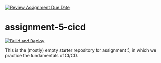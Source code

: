 [![Review Assignment Due Date](https://classroom.github.com/assets/deadline-readme-button-24ddc0f5d75046c5622901739e7c5dd533143b0c8e959d652212380cedb1ea36.svg)](https://classroom.github.com/a/MnOQKepF)
# assignment-5-cicd
[![Build and Deploy](https://github.com/cscie114/assignment-5-cicd-luthian/actions/workflows/build-and-deploy.yml/badge.svg)](https://github.com/cscie114/assignment-5-cicd-luthian/actions/workflows/build-and-deploy.yml)

This is the (mostly) empty starter repository for assignment 5, in which we practice the fundamentals of CI/CD.
